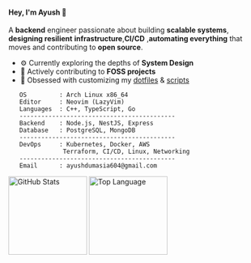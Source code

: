 #### Hey, I'm Ayush 👋

A **backend** engineer passionate about building **scalable systems**, **designing resilient** **infrastructure**,**CI/CD** ,**automating everything** that moves and contributing to **open source**.

- ⚙️ Currently exploring the depths of **System Design**
- 🔨 Actively contributing to **FOSS projects**
- 🐧 Obsessed with customizing my [dotfiles](https://github.com/ad1822/hyprdots) & [scripts](https://github.com/ad1822/dotsh)


```
   OS         : Arch Linux x86_64
   Editor     : Neovim (LazyVim)
   Languages  : C++, TypeScript, Go
   -------------------------------------------
   Backend    : Node.js, NestJS, Express
   Database   : PostgreSQL, MongoDB
   -------------------------------------------
   DevOps     : Kubernetes, Docker, AWS
               Terraform, CI/CD, Linux, Networking
   -------------------------------------------
   Email      : ayushdumasia604@gmail.com
```


<div>
  <a href="https://github.com/anuraghazra/github-readme-stats?tab=readme-ov-file#github-stats-card"><img height=155 align="center" alt="GitHub Stats" src="https://github-readme-stats.vercel.app/api?username=ad1822&border_color=45475a&show_icons=true&custom_title=GitHub+Statistics&title_color=cba6f7&theme=catppuccin_mocha&hide_border=false"/></a>
  <a href="https://github.com/anuraghazra/github-readme-stats?tab=readme-ov-file#top-languages-card"><img height=155 align="center" alt="Top Language" src="https://github-readme-streak-stats.herokuapp.com?user=ad1822&layout=compact&theme=catppuccin-mocha&text_color=cdd6f4&title_color=cba6f7&border=45475a&hide_border=false"/></a>
</div>
